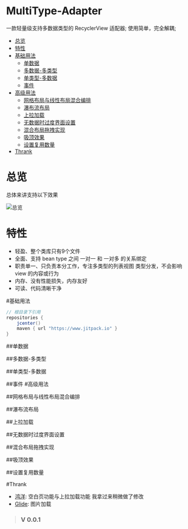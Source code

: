 # MultiType-Adapter
一款轻量级支持多数据类型的 RecyclerView 适配器; 使用简单，完全解耦;


- [总览](#总览)
- [特性](#特性)
- [基础用法](#基础用法)
    - [单数据](##单数据)
    - [多数据-多类型](##多数据-多类型)
    - [单类型-多数据](##单类型-多数据)
    - [事件](##事件)
- [高级用法](#高级用法)
    - [网格布局与线性布局混合编排](##网格布局与线性布局混合编排)
    - [瀑布流布局](##瀑布流布局)
    - [上拉加载](##上拉加载)
    - [无数据时过度界面设置](##无数据时过度界面设置)
    - [混合布局拖拽实现](##混合布局拖拽实现)
    - [吸顶效果](##吸顶效果)
    - [设置复用数量](##设置复用数量)
- [Thrank](#Thrank)

# 总览
总体来讲支持以下效果

![总览](http://upload-images.jianshu.io/upload_images/1599843-8989704f86d75c2b.png?imageMogr2/auto-orient/strip%7CimageView2/2/w/1240)

# 特性
- 轻盈、整个类库只有9个文件
- 全面、支持 bean type 之间 一对一 和 一对多 的关系绑定
- 职责单一、只负责本分工作，专注多类型的列表视图 类型分发，不会影响 view 的内容或行为
- 内存、没有性能损失，内存友好
- 可读、代码清晰干净

#基础用法
```groovy
// 根目录下引用
repositories {
    jcenter()
    maven { url "https://www.jitpack.io" }
}

```
##单数据

##多数据-多类型

##单类型-多数据

##事件
#高级用法

##网格布局与线性布局混合编排

##瀑布流布局

##上拉加载

##无数据时过度界面设置

##混合布局拖拽实现

##吸顶效果

##设置复用数量
    
#Thrank
- [鸿洋](https://github.com/hongyangAndroid/baseAdapter): 空白页功能与上拉加载功能 我拿过来稍微做了修改
- [Glide](https://github.com/bumptech/glide): 图片加载


> ###  V 0.0.1
>  

